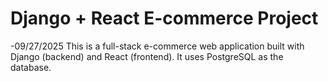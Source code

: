 # Django + React E-commerce Project
-09/27/2025
This is a full-stack e-commerce web application built with Django (backend) and React (frontend). It uses PostgreSQL as the database.

